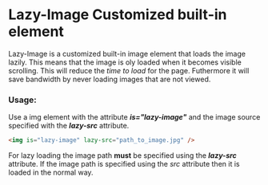 # Lazy-Image Customized built-in element
Lazy-Image is a customized built-in image element that loads the image lazily.
This means that the image is oly loaded when it becomes visible scrolling. This will reduce the *time to load* for the page. Futhermore it will save bandwidth by never loading images that are not viewed.

### Usage:
Use a img element with the attribute ***is="lazy-image"*** and the image source specified with the ***lazy-src*** attribute.
```html
<img is="lazy-image" lazy-src="path_to_image.jpg" />
```
For lazy loading the image path **must** be specified using the ***lazy-src*** attribute.
If the image path is specified using the *src* attribute then it is loaded in the normal way.